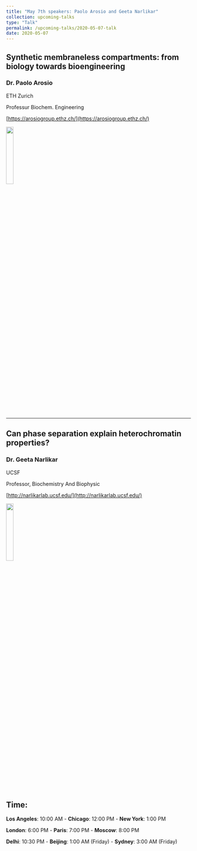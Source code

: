 ```yaml
---
title: "May 7th speakers: Paolo Arosio and Geeta Narlikar"
collection: upcoming-talks
type: "Talk"
permalink: /upcoming-talks/2020-05-07-talk
date: 2020-05-07
---
```


## Synthetic membraneless compartments: from biology towards bioengineering
### Dr. Paolo Arosio
ETH Zurich

Pro­fes­sur Bio­chem. En­gin­eer­ing

[https://arosiogroup.ethz.ch/](https://arosiogroup.ethz.ch/)

<img src="{{site.baseurl}}/images/speakers/2020/arosio.jpg" width="20%">

---

## Can phase separation explain heterochromatin properties?

### Dr. Geeta Narlikar
UCSF

Professor, Biochemistry And Biophysic

[http://narlikarlab.ucsf.edu/](http://narlikarlab.ucsf.edu/)

<img src="{{site.baseurl}}/images/speakers/2020/narlikar.jpg" width="20%">


## Time:
**Los Angeles**: 10:00 AM - **Chicago**: 12:00 PM  - **New York**: 1:00 PM 

**London**: 6:00 PM - **Paris**: 7:00 PM - **Moscow**: 8:00 PM 

**Delhi**: 10:30 PM - **Beijing**: 1:00 AM (Friday)  - **Sydney**: 3:00 AM (Friday)




